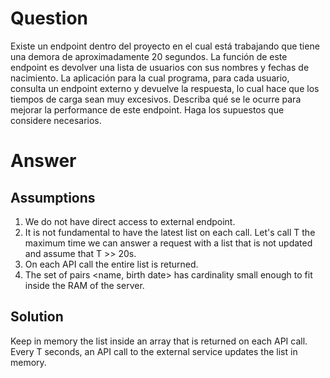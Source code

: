 # Question
Existe un endpoint dentro del proyecto en el cual está trabajando que tiene una demora de
aproximadamente 20 segundos. La función de este endpoint es devolver una lista de usuarios
con sus nombres y fechas de nacimiento. La aplicación para la cual programa, para cada
usuario, consulta un endpoint externo y devuelve la respuesta, lo cual hace que los tiempos de
carga sean muy excesivos.
Describa qué se le ocurre para mejorar la performance de este endpoint. Haga los supuestos
que considere necesarios.

# Answer

## Assumptions

1. We do not have direct access to external endpoint.
2. It is not fundamental to have the latest list on each call. Let's call T the maximum time we can answer a request with a list that is not updated and assume that T >> 20s.
3. On each API call the entire list is returned.
5. The set of pairs <name, birth date> has cardinality small enough to fit inside the RAM of the server.

## Solution
Keep in memory the list inside an array that is returned on each API call. Every T seconds, an API call to the external service updates the list in memory.